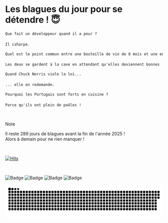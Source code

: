 
<h1>Les blagues du jour pour se détendre ! 😇</h1>

```diff
Que fait un développeur quand il a peur ?

Il csharpe.
```

```diff
Quel est le point commun entre une bouteille de vin de 8 mois et une enfant de 8 ans ?

Les deux se gardent à la cave en attendant qu'elles deviennent bonnes !
```

```diff
Quand Chuck Norris viole la loi...

... elle en redemande.
```

```diff
Pourquoi les Portugais sont forts en cuisine ?

Parce qu'ils ont plein de poêles !
```

<br/>

> [!NOTE]
> Il reste 289 jours de blagues avant la fin de l'année 2025 ! <br/>
> Alors à demain pour ne rien manquer !

<br/>


[![Hits](https://hits.seeyoufarm.com/api/count/incr/badge.svg?url=https%3A%2F%2Fgithub.com%2FClems02%2Fhit-counter&count_bg=%23003E80&title_bg=%235C9FE1&icon=powershell.svg&icon_color=%23FFFFFF&title=Visite&edge_flat=false)](https://hits.seeyoufarm.com)


<br/>


![Badge](https://img.shields.io/badge/Last%20updated%20on-white?style=for-the-badge&logo=clockify)   ![Badge](https://img.shields.io/badge/18/03-white?style=for-the-badge) ![Badge](https://img.shields.io/badge/at-white?style=for-the-badge) ![Badge](https://img.shields.io/badge/03:08-white?style=for-the-badge)


<p align="center">
 <img width="1000" src="assets/github-snake.svg" alt="snake"/>
</p>
